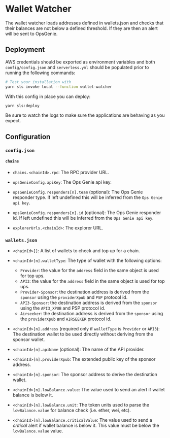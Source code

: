 # Wallet Watcher

The wallet watcher loads addresses defined in wallets.json and checks that their balances are not below a defined
threshold. If they are then an alert will be sent to OpsGenie.

## Deployment

AWS credentials should be exported as environment variables and both `config/config.json` and `serverless.yml` should be
populated prior to running the following commands:

```bash
# Test your installation with
yarn sls invoke local --function wallet-watcher
```

With this config in place you can deploy:

```bash
yarn sls:deploy
```

Be sure to watch the logs to make sure the applications are behaving as you expect.

## Configuration

### `config.json`

#### `chains`

- `chains.<chainId>.rpc`: The RPC provider URL.

- `opsGenieConfig.apiKey`: The Ops Genie api key.
- `opsGenieConfig.responders[n].team` (optional): The Ops Genie responder type. If left undefined this will be inferred
  from the `Ops Genie api key`.
- `opsGenieConfig.responders[n].id` (optional): The Ops Genie responder id. If left undefined this will be inferred from
  the `Ops Genie api key`.

- `explorerUrls.<chainId>`: The explorer URL.

### `wallets.json`

- `<chainId>[]`: A list of wallets to check and top up for a chain.

- `<chainId>[n].walletType`: The type of wallet with the following options:
  - `Provider`: the value for the `address` field in the same object is used for top ups.
  - `API3`: the value for the `address` field in the same object is used for top ups.
  - `Provider-Sponsor`: the destination address is derived from the `sponsor` using the `providerXpub` and `PSP`
    protocol id.
  - `API3-Sponsor`: the destination address is derived from the `sponsor` using the `API3_XPUB` and PSP protocol id.
  - `Airseeker`: the destination address is derived from the `sponsor` using the `providerXpub` and `AIRSEEKER` protocol
    id.
- `<chainId>[n].address` (required only if `walletType` is `Provider` or `API3`): The destination wallet to be used
  directly without deriving from the sponsor wallet.
- `<chainId>[n].apiName` (optional): The name of the API provider.
- `<chainId>[n].providerXpub`: The extended public key of the sponsor address.
- `<chainId>[n].sponsor`: The sponsor address to derive the destination wallet.
- `<chainId>[n].lowBalance.value`: The value used to send an alert if wallet balance is below it.
- `<chainId>[n].lowBalance.unit`: The token units used to parse the `lowBalance.value` for balance check (i.e. ether,
  wei, etc).
- `<chainId>[n].lowBalance.criticalValue`: The value used to send a _critical_ alert if wallet balance is below it. This
  value must be below the `lowBalance.value` value.
